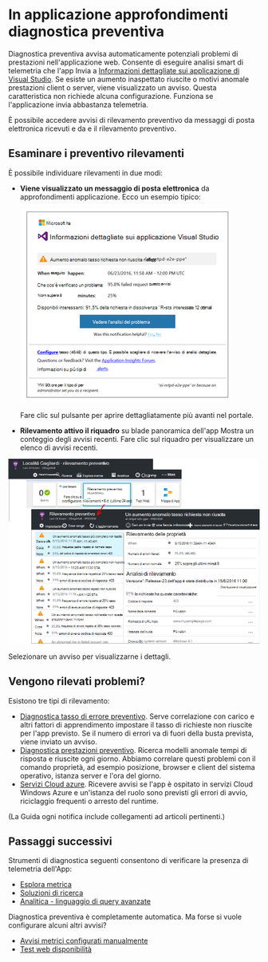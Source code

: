 <properties 
    pageTitle="Preventiva diagnostica nell'applicazione approfondimenti | Microsoft Azure" 
    description="Informazioni dettagliate sui applicazione esegue analisi completa automatica di telemetria l'app e avvisa sui problemi potenziali." 
    services="application-insights" 
    documentationCenter="windows"
    authors="rakefetj" 
    manager="douge"/>

<tags 
    ms.service="application-insights" 
    ms.workload="tbd" 
    ms.tgt_pltfrm="ibiza" 
    ms.devlang="na" 
    ms.topic="article" 
    ms.date="08/15/2016" 
    ms.author="awills"/>

#  <a name="proactive-diagnostics-in-application-insights"></a>In applicazione approfondimenti diagnostica preventiva

 Diagnostica preventiva avvisa automaticamente potenziali problemi di prestazioni nell'applicazione web. Consente di eseguire analisi smart di telemetria che l'app Invia a [Informazioni dettagliate sui applicazione di Visual Studio](app-insights-overview.md). Se esiste un aumento inaspettato riuscite o motivi anomale prestazioni client o server, viene visualizzato un avviso. Questa caratteristica non richiede alcuna configurazione. Funziona se l'applicazione invia abbastanza telemetria.

È possibile accedere avvisi di rilevamento preventivo da messaggi di posta elettronica ricevuti e da e il rilevamento preventivo.



## <a name="review-your-proactive-detections"></a>Esaminare i preventivo rilevamenti

È possibile individuare rilevamenti in due modi:

* **Viene visualizzato un messaggio di posta elettronica** da approfondimenti applicazione. Ecco un esempio tipico:

    ![Avviso di posta elettronica](./media/app-insights-proactive-diagnostics/03.png)

    Fare clic sul pulsante per aprire dettagliatamente più avanti nel portale.

* **Rilevamento attivo il riquadro** su blade panoramica dell'app Mostra un conteggio degli avvisi recenti. Fare clic sul riquadro per visualizzare un elenco di avvisi recenti.

![Visualizzazione rilevamenti recenti](./media/app-insights-proactive-diagnostics/04.png)

Selezionare un avviso per visualizzarne i dettagli.


## <a name="what-problems-are-detected"></a>Vengono rilevati problemi?

Esistono tre tipi di rilevamento:

* [Diagnostica tasso di errore preventivo](app-insights-proactive-failure-diagnostics.md). Serve correlazione con carico e altri fattori di apprendimento impostare il tasso di richieste non riuscite per l'app previsto. Se il numero di errori va di fuori della busta prevista, viene inviato un avviso.
* [Diagnostica prestazioni preventivo](app-insights-proactive-performance-diagnostics.md). Ricerca modelli anomale tempi di risposta e riuscite ogni giorno. Abbiamo correlare questi problemi con il comando proprietà, ad esempio posizione, browser e client del sistema operativo, istanza server e l'ora del giorno.
* [Servizi Cloud azure](https://azure.microsoft.com/blog/proactive-notifications-on-cloud-service-issues-with-azure-diagnostics-and-application-insights/). Ricevere avvisi se l'app è ospitato in servizi Cloud Windows Azure e un'istanza del ruolo sono previsti gli errori di avvio, riciclaggio frequenti o arresto del runtime.

(La Guida ogni notifica include collegamenti ad articoli pertinenti.)


## <a name="next-steps"></a>Passaggi successivi

Strumenti di diagnostica seguenti consentono di verificare la presenza di telemetria dell'App:

* [Esplora metrica](app-insights-metrics-explorer.md)
* [Soluzioni di ricerca](app-insights-diagnostic-search.md)
* [Analitica - linguaggio di query avanzate](app-insights-analytics-tour.md)

Diagnostica preventiva è completamente automatica. Ma forse si vuole configurare alcuni altri avvisi?

* [Avvisi metrici configurati manualmente](app-insights-alerts.md)
* [Test web disponibilità](app-insights-monitor-web-app-availability.md) 


